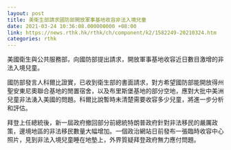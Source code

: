```yaml
---
layout: post
title: 美衛生部請求國防部開放軍事基地收容非法入境兒童
date: 2021-03-24 10:36:08.000000000 +08:00
link: https://news.rthk.hk/rthk/ch/component/k2/1582249-20210324.htm
categories: rthk
---
```


美國衛生與公共服務部，向國防部提出請求，開放軍事基地收容近日數目激增的非法入境兒童。

國防部發言人科爾比證實，已收到衛生部的書面請求，對方希望國防部能開放得州聖安東尼奧聯合基地的閒置宿舍，以及布里斯堡基地的部分空地，應對大批中美洲兒童非法湧入美國的問題。科爾比說暫時未清楚需要收容多少兒童，將進一步分析和評估。

拜登上任總統後，新一屆政府撤回部分前總統特朗普政府針對非法移民的嚴厲政策，邊境地區的非法移民數量大幅增加。一個政治網站日前發布一張臨時收容中心照片，見到非法入境兒童睡在地墊上，外界質疑拜登政府無力應付問題。
